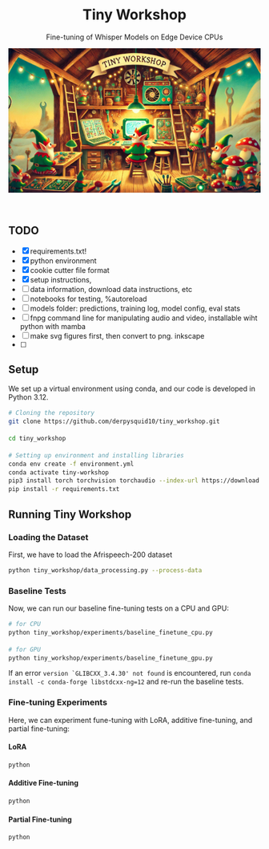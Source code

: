 <div align="center">
  
# Tiny Workshop
Fine-tuning of Whisper Models on Edge Device CPUs
</div>
<p align="center">
   <img src="figures/tiny_workshop_banner.jpg" width="800" title="hover text">

</p>
<br />


## TODO
- [x] requirements.txt!
- [x] python environment 
- [x] cookie cutter file format
- [x] setup instructions, 
- [ ] data information, download data instructions, etc
- [ ] notebooks for testing, %autoreload
- [ ] models folder: predictions, training log, model config, eval stats
- [ ] fnpg command line for manipulating audio and video, installable wiht python with mamba
- [ ] make svg figures first, then convert to png. inkscape
- [ ] 

## Setup
We set up a virtual environment using conda, and our code is developed in Python 3.12.

```bash
# Cloning the repository
git clone https://github.com/derpysquid10/tiny_workshop.git

cd tiny_workshop

# Setting up environment and installing libraries
conda env create -f environment.yml
conda activate tiny-workshop
pip3 install torch torchvision torchaudio --index-url https://download.pytorch.org/whl/cpu  # We want the CPU version of pytorch
pip install -r requirements.txt
```

## Running Tiny Workshop
### Loading the Dataset
First, we have to load the Afrispeech-200 dataset
```bash
python tiny_workshop/data_processing.py --process-data
```

### Baseline Tests
Now, we can run our baseline fine-tuning tests on a CPU and GPU:
```bash
# for CPU
python tiny_workshop/experiments/baseline_finetune_cpu.py 

# for GPU
python tiny_workshop/experiments/baseline_finetune_gpu.py
```

If an error ```version `GLIBCXX_3.4.30' not found``` is encountered, run ```conda install -c conda-forge libstdcxx-ng=12``` and re-run the baseline tests.



### Fine-tuning Experiments
Here, we can experiment fune-tuning with LoRA, additive fine-tuning, and partial fine-tuning:

#### LoRA
```bash
python 
```

#### Additive Fine-tuning
```bash
python 
```

#### Partial Fine-tuning
```bash
python 
```

